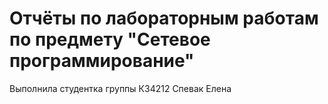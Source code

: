 # Отчёты по лабораторным работам по предмету "Сетевое программирование"

Выполнила студентка группы К34212 Спевак Елена
